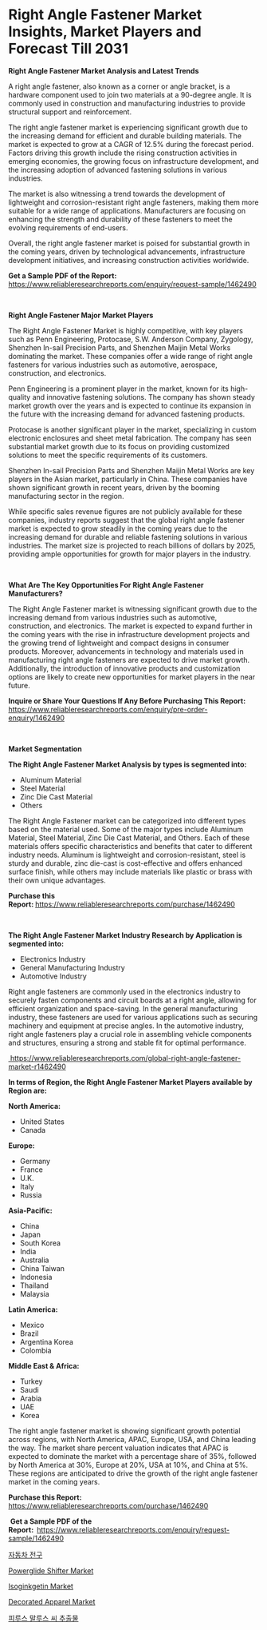 <p><h1>Right Angle Fastener Market Insights, Market Players and Forecast Till 2031</h1></p><p><strong>Right Angle Fastener Market Analysis and Latest Trends</strong></p>
<p><p>A right angle fastener, also known as a corner or angle bracket, is a hardware component used to join two materials at a 90-degree angle. It is commonly used in construction and manufacturing industries to provide structural support and reinforcement.</p><p>The right angle fastener market is experiencing significant growth due to the increasing demand for efficient and durable building materials. The market is expected to grow at a CAGR of 12.5% during the forecast period. Factors driving this growth include the rising construction activities in emerging economies, the growing focus on infrastructure development, and the increasing adoption of advanced fastening solutions in various industries.</p><p>The market is also witnessing a trend towards the development of lightweight and corrosion-resistant right angle fasteners, making them more suitable for a wide range of applications. Manufacturers are focusing on enhancing the strength and durability of these fasteners to meet the evolving requirements of end-users.</p><p>Overall, the right angle fastener market is poised for substantial growth in the coming years, driven by technological advancements, infrastructure development initiatives, and increasing construction activities worldwide.</p></p>
<p><strong>Get a Sample PDF of the Report:&nbsp;</strong> <a href="https://www.reliableresearchreports.com/enquiry/request-sample/1462490">https://www.reliableresearchreports.com/enquiry/request-sample/1462490</a></p>
<p>&nbsp;</p>
<p><strong>Right Angle Fastener Major Market Players</strong></p>
<p><p>The Right Angle Fastener Market is highly competitive, with key players such as Penn Engineering, Protocase, S.W. Anderson Company, Zygology, Shenzhen In-sail Precision Parts, and Shenzhen Maijin Metal Works dominating the market. These companies offer a wide range of right angle fasteners for various industries such as automotive, aerospace, construction, and electronics.</p><p>Penn Engineering is a prominent player in the market, known for its high-quality and innovative fastening solutions. The company has shown steady market growth over the years and is expected to continue its expansion in the future with the increasing demand for advanced fastening products.</p><p>Protocase is another significant player in the market, specializing in custom electronic enclosures and sheet metal fabrication. The company has seen substantial market growth due to its focus on providing customized solutions to meet the specific requirements of its customers.</p><p>Shenzhen In-sail Precision Parts and Shenzhen Maijin Metal Works are key players in the Asian market, particularly in China. These companies have shown significant growth in recent years, driven by the booming manufacturing sector in the region.</p><p>While specific sales revenue figures are not publicly available for these companies, industry reports suggest that the global right angle fastener market is expected to grow steadily in the coming years due to the increasing demand for durable and reliable fastening solutions in various industries. The market size is projected to reach billions of dollars by 2025, providing ample opportunities for growth for major players in the industry.</p></p>
<p>&nbsp;</p>
<p><strong>What Are The Key Opportunities For Right Angle Fastener Manufacturers?</strong></p>
<p><p>The Right Angle Fastener market is witnessing significant growth due to the increasing demand from various industries such as automotive, construction, and electronics. The market is expected to expand further in the coming years with the rise in infrastructure development projects and the growing trend of lightweight and compact designs in consumer products. Moreover, advancements in technology and materials used in manufacturing right angle fasteners are expected to drive market growth. Additionally, the introduction of innovative products and customization options are likely to create new opportunities for market players in the near future.</p></p>
<p><strong>Inquire or Share Your Questions If Any Before Purchasing This Report:</strong> <a href="https://www.reliableresearchreports.com/enquiry/pre-order-enquiry/1462490">https://www.reliableresearchreports.com/enquiry/pre-order-enquiry/1462490</a></p>
<p>&nbsp;</p>
<p><strong>Market Segmentation</strong></p>
<p><strong>The Right Angle Fastener Market Analysis by types is segmented into:</strong></p>
<p><ul><li>Aluminum Material</li><li>Steel Material</li><li>Zinc Die Cast Material</li><li>Others</li></ul></p>
<p><p>The Right Angle Fastener market can be categorized into different types based on the material used. Some of the major types include Aluminum Material, Steel Material, Zinc Die Cast Material, and Others. Each of these materials offers specific characteristics and benefits that cater to different industry needs. Aluminum is lightweight and corrosion-resistant, steel is sturdy and durable, zinc die-cast is cost-effective and offers enhanced surface finish, while others may include materials like plastic or brass with their own unique advantages.</p></p>
<p><strong>Purchase this Report:&nbsp;</strong><a href="https://www.reliableresearchreports.com/purchase/1462490">https://www.reliableresearchreports.com/purchase/1462490</a></p>
<p>&nbsp;</p>
<p><strong>The Right Angle Fastener Market Industry Research by Application is segmented into:</strong></p>
<p><ul><li>Electronics Industry</li><li>General Manufacturing Industry</li><li>Automotive Industry</li></ul></p>
<p><p>Right angle fasteners are commonly used in the electronics industry to securely fasten components and circuit boards at a right angle, allowing for efficient organization and space-saving. In the general manufacturing industry, these fasteners are used for various applications such as securing machinery and equipment at precise angles. In the automotive industry, right angle fasteners play a crucial role in assembling vehicle components and structures, ensuring a strong and stable fit for optimal performance.</p></p>
<p><a href="https://www.reliableresearchreports.com/global-right-angle-fastener-market-r1462490">&nbsp;https://www.reliableresearchreports.com/global-right-angle-fastener-market-r1462490</a></p>
<p><strong>In terms of Region, the Right Angle Fastener Market Players available by Region are:</strong></p>
<p>
    <p> <strong> North America: </strong>
        <ul>
            <li>United States</li>
            <li>Canada</li>
        </ul>
        </p> 
    <p> <strong> Europe: </strong>
        <ul>
            <li>Germany</li>
            <li>France</li>
            <li>U.K.</li>
            <li>Italy</li>
            <li>Russia</li>
        </ul>
        </p> 
    <p> <strong> Asia-Pacific: </strong>
        <ul>
            <li>China</li>
            <li>Japan</li>
            <li>South Korea</li>
            <li>India</li>
            <li>Australia</li>
            <li>China Taiwan</li>
            <li>Indonesia</li>
            <li>Thailand</li>
            <li>Malaysia</li>
        </ul>
        </p> 
    <p> <strong> Latin America: </strong>
        <ul>
            <li>Mexico</li>
            <li>Brazil</li>
            <li>Argentina Korea</li>
            <li>Colombia</li>
        </ul>
        </p> 
    <p> <strong> Middle East & Africa: </strong>
        <ul>
            <li>Turkey</li>
            <li>Saudi</li>
            <li>Arabia</li>
            <li>UAE</li>
            <li>Korea</li>
        </ul>
    </p>
    </p>
<p><p>The right angle fastener market is showing significant growth potential across regions, with North America, APAC, Europe, USA, and China leading the way. The market share percent valuation indicates that APAC is expected to dominate the market with a percentage share of 35%, followed by North America at 30%, Europe at 20%, USA at 10%, and China at 5%. These regions are anticipated to drive the growth of the right angle fastener market in the coming years.</p></p>
<p><strong>Purchase this Report: </strong><a href="https://www.reliableresearchreports.com/purchase/1462490">https://www.reliableresearchreports.com/purchase/1462490</a></p>
<p>&nbsp;<strong>Get a Sample PDF of the Report:&nbsp;&nbsp;</strong><a href="https://www.reliableresearchreports.com/enquiry/request-sample/1462490">https://www.reliableresearchreports.com/enquiry/request-sample/1462490</a></p>
<p><strong></strong></p>
<p><p><a href="https://medium.com/@simeonbode1/%EC%9E%90%EB%8F%99%EC%B0%A8-%EC%A0%84%EA%B5%AC-%EC%8B%9C%EC%9E%A5-%EC%8B%9C%EC%9E%A5-%EC%A0%90%EC%9C%A0%EC%9C%A8-%EC%8B%9C%EC%9E%A5-%EB%8F%99%ED%96%A5-%EB%B0%8F-%EB%AF%B8%EB%9E%98-%EC%84%B1%EC%9E%A5-%ED%83%90%EC%83%89-f374bc9f9531">자동차 전구</a></p><p><a href="https://github.com/jsmusil/Market-Research-Report-List-2/blob/main/powerglide-shifter-market.md">Powerglide Shifter Market</a></p><p><a href="https://issuu.com/reportprime-2/docs/isoginkgetin-market-size-2030.pptx">Isoginkgetin Market</a></p><p><a href="https://www.linkedin.com/pulse/decorated-apparel-market-insight-trends-growth-forecasted-ukrlc?trackingId=Xz4nP1VAQlOMinAAVRXtTg%3D%3D">Decorated Apparel Market</a></p><p><a href="https://github.com/iansanftyord09878/Market-Research-Report-List-1/blob/main/430235428117.md">피루스 말루스 씨 추출물</a></p></p>
